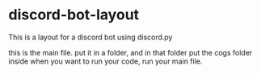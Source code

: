 # discord-bot-layout
This is a layout for a discord bot using discord.py

this is the main file. put it in a folder, and in that folder put the cogs folder inside
when you want to run your code, run your main file.
